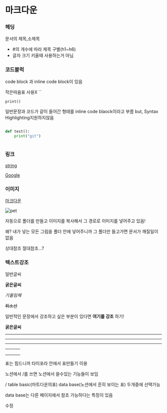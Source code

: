 # 마크다운



### 헤딩

문서의 제목,소제목

- #의 개수에 따라 제목 구별(h1~h6)
- 글자 크기 키울때 사용하는거 아님



### 코드블럭

code block 과  inline code block이 있음

작은따옴표 사용X ``

`print()`

일반문장과 코드가 같이 들어간 형태를 inline code blaock이라고 부름  but, Syntax Highlighting지원하지않음

``` 
```

```python
def test():
	print("git")
    
```

### 링크

 [string](url)

[Google](http://www.google.com)

### 이미지

[ 마크다운](https://gist.github.com/ihoneymon/652be052a0727ad59601)



![pet](https://user-images.githubusercontent.com/97649336/149336831-a2225bd9-e210-4110-a513-e31046967400.jpg)

자동으로 폴더를 만들고 이미지를 복사해서 그 경로로 이미지를 넣어주고 있음!

왜? 내가 넣는 모든 그림을 폴더 안에 넣어주니까 그 폴더만 들고가면 문서가 깨질일이 없음

상대참조 절대참조...? 



### 텍스트강조

일반글씨

**굵은글씨**

*기울임체*

~~취소선~~

일반적인 문장에서 강조하고 싶은 부분이 있다면 **여기를 강조** 하기!

__굵은글씨__



---

***

___

|      |      |      |
| ---- | ---- | ---- |
|      |      |      |
|      |      |      |
|      |      |      |

표는 힘드니까 타이포라 안에서 표만들기 이용

노션에서 /를 쓰면 노션에서 쓸수있는 기능들이 보임

/ table basic(마트다운의표)  data base(노션에서 흔히 보이는 표) 두개중에 선택가능

data base는 다른 페이지에서 참조 가능하다는 특징이 있음 



수정





